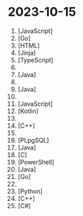 # 2023-10-15

1. [](https://github.comundefined "✯ 一个国内可直连的直播源分享项目 ✯ 🔕 永久免费 直连访问 完整开源 不含广告 完善的台标 直播源支持IPv4/IPv6双栈访问 🔕") [JavaScript]
2. [](https://github.comundefined "An all-in-one observability solution which aims to combine the advantages of Prometheus and Grafana. It manages alert rules and visualizes metrics, logs, traces in a beautiful web UI.") [Go]
3. [](https://github.comundefined "每日分享免费节点、免费机场、ssr节点、v2ray节点、v2ray订阅、clash节点、clash订阅、shadowrocket订阅、Quantumult X订阅、Clash .NET订阅、小火箭节点、小猫咪节点、免费翻墙、免费科学上网、免费梯子、免费trojan节点、蓝灯、谷歌商店、翻墙梯子、安卓VPN、iphone翻墙节点、iphone vpn、一键翻墙浏览器、节点分享、免费SSR、蓝灯、谷歌商店、V2ary免费节点、代理、proxy代理科学上网、TG代理、电报代理、Telegram代理、ip加速、翻墙软件、socks5、破解VPN、机场推荐、节点订阅、破解VPN") [HTML]
4. [](https://github.comundefined "使用Ansible脚本安装K8S集群，介绍组件交互原理，方便直接，不受国内网络环境影响") [Jinja]
5. [](https://github.comundefined "A flow chart editing framework focusing on business customization. 专注于业务自定义的流程图编辑框架，支持实现脑图、ER图、UML、工作流等各种图编辑场景。") [TypeScript]
6. [](https://github.comundefined "科技爱好者周刊，每周五发布") 
7. [](https://github.comundefined "🔥「企业级低代码平台」前后端分离架构SpringBoot 2.x，SpringCloud，Ant Design&Vue，Mybatis，Shiro，JWT。强大的代码生成器让前后端代码一键生成，无需写任何代码! 引领新的开发模式OnlineCoding->代码生成->手工MERGE，帮助Java项目解决70%重复工作，让开发更关注业务，既能快速提高效率，帮助公司节省成本，同时又不失灵活性。") [Java]
8. [](https://github.comundefined "sing-box 配置示例") 
9. [](https://github.comundefined "视频播放器（IJKplayer、ExoPlayer、MediaPlayer），HTTPS，支持弹幕，外挂字幕，支持滤镜、水印、gif截图，片头广告、中间广告，多个同时播放，支持基本的拖动，声音、亮度调节，支持边播边缓存，支持视频自带rotation的旋转（90,270之类），重力旋转与手动旋转的同步支持，支持列表播放 ，列表全屏动画，视频加载速度，列表小窗口支持拖动，动画效果，调整比例，多分辨率切换，支持切换播放器，进度条小窗口预览，列表切换详情页面无缝播放，rtsp、concat、mpeg。") [Java]
10. [](https://github.comundefined "《利用Python进行数据分析·第2版》") 
11. [](https://github.comundefined "青龙面板脚本公共仓库") [JavaScript]
12. [](https://github.comundefined "Salt Player 椒盐音乐，你若热爱 我即强大") [Kotlin]
13. [](https://github.comundefined "ChatGPT 中文调教指南。各种场景使用指南。学习怎么让它听你的话。") 
14. [](https://github.comundefined "MiniOB is a compact database that assists developers in understanding the fundamental workings of a database.") [C++]
15. [](https://github.comundefined "计算机考研专业课程408相关的复习经验，资源和OneNote笔记") 
16. [](https://github.comundefined "OpenSource,Database,Business,Minds. git clone --depth 1 https://github.com/digoal/blog") [PLpgSQL]
17. [](https://github.comundefined "Jeepay是一套适合互联网企业使用的开源支付系统，支持多渠道服务商和普通商户模式。已对接微信支付，支付宝，云闪付官方接口，支持聚合码支付。") [Java]
18. [](https://github.comundefined "Lean's LEDE source") [C]
19. [](https://github.comundefined "渗透测试有关的POC、EXP、脚本、提权、小工具等---About penetration-testing python-script poc getshell csrf xss cms php-getshell domainmod-xss csrf-webshell cobub-razor cve rce sql sql-poc poc-exp bypass oa-getshell cve-cms") [PowerShell]
20. [](https://github.comundefined "🚄 FASTJSON2 is a Java JSON library with excellent performance.") [Java]
21. [](https://github.comundefined "一款内网综合扫描工具，方便一键自动化、全方位漏扫扫描。") [Go]
22. [](https://github.comundefined "一个漏洞POC知识库") 
23. [](https://github.comundefined "Awesome Pretrained Chinese NLP Models，高质量中文预训练模型&大模型&多模态模型&大语言模型集合") [Python]
24. [](https://github.comundefined "Qt based cross-platform GUI proxy configuration manager (backend: v2ray / sing-box)") [C++]
25. [](https://github.comundefined "Unity3D Client And C# Server Framework") [C#]
